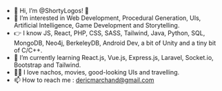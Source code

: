- 👋 Hi, I’m @ShortyLogos! 🐸
- 👀 I’m interested in Web Development, Procedural Generation, UIs, Artificial Intelligence, Game Development and Storytelling.
- :point_right: I know JS, React, PHP, CSS, SASS, Tailwind, Java, Python, SQL, MongoDB, Neo4j, BerkeleyDB, Android Dev, a bit of Unity and a tiny bit of C/C++.
- 🌱 I’m currently learning React.js, Vue.js, Express.js, Laravel, Socket.io, Bootstrap and Tailwind.
- 🧙‍♂️ I love nachos, movies, good-looking UIs and travelling.
- 📫 How to reach me : dericmarchand@gmail.com


<!---
ShortyLogos/ShortyLogos is a ✨ special ✨ repository because its `README.md` (this file) appears on your GitHub profile.
You can click the Preview link to take a look at your changes.
--->

